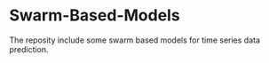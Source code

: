 # Swarm-Based-Models
The reposity include some swarm based models for time series data prediction.

